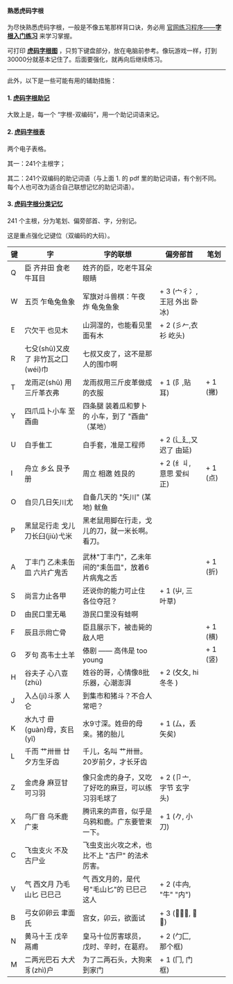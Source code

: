 #### 熟悉虎码字根

为尽快熟悉虎码字根，一般是不像五笔那样背口诀，务必用 [官网练习程序——**字根入门练习**](https://tiger-code.com/practice) 来学习掌握。

可打印 [**虎码字根图**](https://github.com/impishian/input_method/blob/main/%E8%99%8E%E7%A0%81/%E8%99%8E%E7%A0%81%E5%AD%97%E6%A0%B9%E5%9B%BE.jpg) ，只剪下键盘部分，放在电脑前参考。像玩游戏一样，打到30000分就基本记住了。后面要强化，就再向后继续练习。

----

此外，以下是一些可能有用的辅助措施：

#### 1. [虎码字根助记](https://github.com/impishian/input_method/blob/main/%E8%99%8E%E7%A0%81/%E8%99%8E%E7%A0%81%E5%AD%97%E6%A0%B9%E5%8A%A9%E8%AE%B0.pdf)

大致上是，每一个 “字根-双编码”，用一个助记词语来记。

#### 2. [虎码字根表](https://github.com/impishian/input_method/blob/main/%E8%99%8E%E7%A0%81/%E8%99%8E%E7%A0%81%E5%AD%97%E6%A0%B9%E8%A1%A8.pdf)

两个电子表格。 

其一：241个主根字；

其二：241个双编码的助记词语（与上面 1. 的 pdf 里的助记词语，有个别不同。 每个人也可改为适合自己联想记忆的助记词语）。

#### 3. [虎码字根分类记忆](https://github.com/impishian/input_method/blob/main/%E8%99%8E%E7%A0%81/%E8%99%8E%E7%A0%81%E5%AD%97%E6%A0%B9%E5%88%86%E7%B1%BB%E8%AE%B0%E5%BF%86.pdf)

241 个主根，分为笔划、偏旁部首、字，分别记。

这是重点强化记键位（双编码的大码）。

|  键   | 字 | 字的联想 | 偏旁部首 | 笔划 |
|-------|----------|--------|--------|--------|
| Q | 臣 齐井田 食老牛耳目   |  姓齐的臣，吃老牛耳朵眼睛       |        |
| W | 五页 乍龟兔鱼象       |  军旗对斗兽棋：午夜 炸  龟兔鱼象    |+ 3 (宀彳冫,王冠 外出 卧冰) |
| E | 穴欠干 也见木         |  山洞湿的，也能看见里面有木      | + 2 (彡𠂉,衣衫 屹头)|
| R | 七殳(shū)又皮了 非竹瓦之囗(wéi)巾 | 七叔又皮了，这不是那人的围巾啊 |
| T | 龙雨疋(shū) 用三斤革衣弗  |  龙雨叔用三斤皮革做成的衣服    | + 1 (阝,贴耳)    |    + 1 (撇)
| Y | 四爪瓜卜小车 至酉曲 | 四条腿 装着瓜和萝卜的 小车，到了 "酉曲" （某地） |
| U | 白手隹工          | 白手套，准是工程师           |+ 2 (辶廴,又迟了 由延) |
| I | 舟立 乡幺 艮予册   | 周立 相邀 姓艮的           |+ 2 (纟丩, 意思 爱纠正)     |   + 1 (点)
| O | 自贝几日矢川尤   | 自备几天的 "矢川" (某地) 鱿鱼 |
| P | 黑鼠足行走 戈儿刀长臼(jiù)弋米 | 黑老鼠用脚在行走，戈儿的刀，就一米长啊。看刀。  |
| |  | |
| A | 丁丰门 乙未耒缶皿 六片疒鬼舌  | 武林"丁丰门"，乙未年间的"耒缶皿"，放着6片病鬼之舌  |        |  + 1 (折)
| S | 尚言力止各甲       |  还说你的能力可止住 各位夺冠？     | + 1 (屮, 三叶草) |
| D | 由民口里无黾 | 游民口里没有蛙啊  |
| F | 辰且示㡀亡骨     |  臣且展示下，被击毙的敌人吧          |        |   + 1 (横)
| G | 歹句 高韦士土羊   | 傣剧 —— 高伟是 too young        |        |  + 1 (竖)
| H | 谷夫子 心八壴(zhù)   |  姓谷的哥，心情像8批乐器，心潮澎湃     | + 2 (攵夂, hi冬冬 ) |
| J | 入亼(jí)斗豕 人仑 | 到集市和猪斗？不合人常吧？  |
| K | 水九寸 毌(guàn)母，亥㠯(yǐ)   |  水9寸深。姓毌的母亲。猪的胎儿   | + 1 (厶，丢矢矣) |
| L | 千而 艹卅卌 廿夕方生牙齿 | 千儿，名叫 艹卅卌。20岁前夕，才长牙齿  |
| |  |   |
| Z | 金虎身 麻豆甘 可习羽   |  像只金虎的身子，又吃了好吃的麻豆，可以练习羽毛球了    | + 2 (卩亠, 字节 玄字头) |
| X | 鸟厂音 乌禾鹿 广束    |  腾讯来的声音，似乎是乌鸦和鹿。广东要管束一下。  | + 1 (𠂊, 小刀) |
| C | 飞虫支火 不及 古尸业 |  飞虫支出火攻之术，也比不上 "古尸" 的法术厉害。  |
| V | 气 西文月 乃毛山匕 已巳己  |  气 西文月的，是代号"毛山匕"的 已巳己 这人    | + 2 (㐄禸, "牛" "内") |
| B | 弓女卯卵云 聿面氏   |   宫女，卯云，欲面试      | + 3 (𠂎乂𫜹, 背框) |
| N | 黄马十王 戊辛 鬲甫    |  皇马十位厉害球员， 戊时、辛时，在葛府。  | + 2 (勹匚, 那个框) |
| M | 二两光巴石 大犬豸(zhì)户  |  为了二两石头，大狗来到家门        | + 1 (冂, 门框) |
